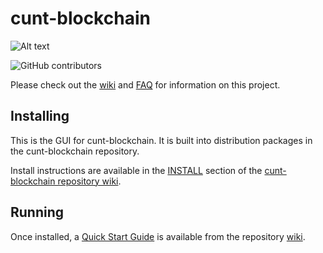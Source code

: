 # cunt-blockchain
![Alt text](https://www.cunt.net/img/cunt_logo.svg)

![GitHub contributors](https://img.shields.io/github/contributors/Cunt-Network/cunt-blockchain?logo=GitHub)

Please check out the [wiki](https://github.com/Cunt-Network/cunt-blockchain/wiki)
and [FAQ](https://github.com/Cunt-Network/cunt-blockchain/wiki/FAQ) for
information on this project.

## Installing

This is the GUI for cunt-blockchain. It is built into distribution packages in the cunt-blockchain repository.

Install instructions are available in the
[INSTALL](https://github.com/Cunt-Network/cunt-blockchain/wiki/INSTALL)
section of the
[cunt-blockchain repository wiki](https://github.com/Cunt-Network/cunt-blockchain/wiki).

## Running

Once installed, a
[Quick Start Guide](https://github.com/Cunt-Network/cunt-blockchain/wiki/Quick-Start-Guide)
is available from the repository
[wiki](https://github.com/Cunt-Network/cunt-blockchain/wiki).
